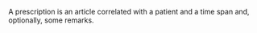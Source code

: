 A prescription is an article correlated with a patient and a time span and, optionally, some remarks.
